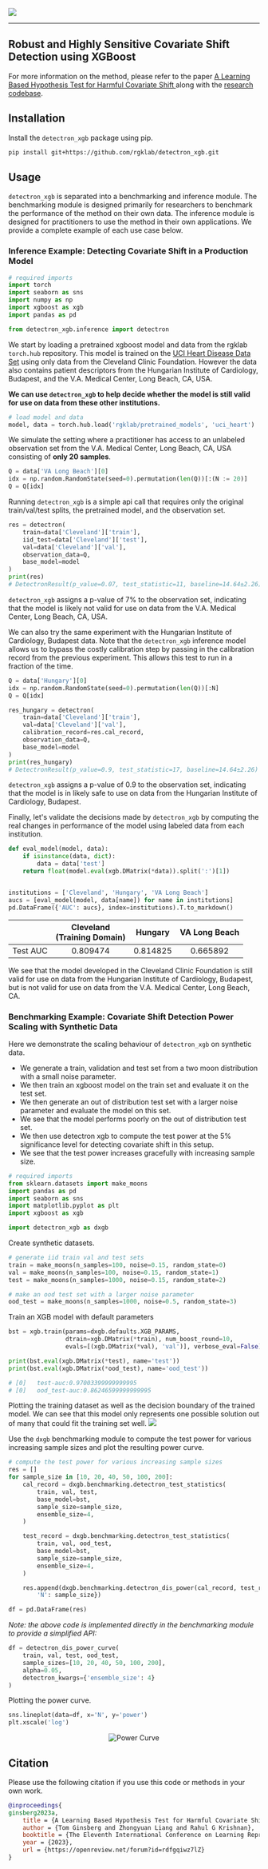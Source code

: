 ![](media/logo.png)
___
Robust and Highly Sensitive Covariate Shift Detection using XGBoost
---
For more information on the method, please refer to the
paper [A Learning Based Hypothesis Test for Harmful Covariate Shift
](https://arxiv.org/abs/2212.02742)
along with the [research codebase](https://github.com/rgklab/detectron).

## Installation

Install the `detectron_xgb` package using pip.

```bash
pip install git+https://github.com/rgklab/detectron_xgb.git
```

## Usage

`detectron_xgb` is separated into a benchmarking and inference module.
The benchmarking module is designed primarily for researchers to benchmark the performance of the method on their own
data.
The inference module is designed for practitioners to use the method in their own applications.
We provide a complete example of each use case below.

### Inference Example: Detecting Covariate Shift in a Production Model

```python
# required imports
import torch
import seaborn as sns
import numpy as np
import xgboost as xgb
import pandas as pd

from detectron_xgb.inference import detectron
```

We start by loading a pretrained xgboost model and data from the rgklab `torch.hub` repository.
This model is trained on the [UCI Heart Disease Data Set](https://archive.ics.uci.edu/ml/datasets/heart+disease) using
only data from the Cleveland Clinic Foundation. However the data also contains patient descriptors from the Hungarian
Institute of Cardiology, Budapest, and the V.A. Medical Center, Long Beach, CA, USA.

**We can use `detectron_xgb` to help decide whether the model is still valid for use on data from these other
institutions.**

```python
# load model and data
model, data = torch.hub.load('rgklab/pretrained_models', 'uci_heart')
```

We simulate the setting where a practitioner has access to an unlabeled observation set from the V.A. Medical Center,
Long Beach, CA, USA consisting of **only 20 samples**.

```python
Q = data['VA Long Beach'][0]
idx = np.random.RandomState(seed=0).permutation(len(Q))[:(N := 20)]
Q = Q[idx]
```

Running `detectron_xgb` is a simple api call that requires only the original train/val/test splits, the pretrained
model, and the observation set.

```python
res = detectron(
    train=data['Cleveland']['train'],
    iid_test=data['Cleveland']['test'],
    val=data['Cleveland']['val'],
    observation_data=Q,
    base_model=model
)
print(res)
# DetectronResult(p_value=0.07, test_statistic=11, baseline=14.64±2.26)
```

`detectron_xgb` assigns a p-value of 7% to the observation set, indicating that the model is likely not valid for use on
data from the V.A. Medical Center, Long Beach, CA, USA. 

We can also try the same experiment with the Hungarian Institute of Cardiology, Budapest data.
Note that the `detectron_xgb` inference model allows us to bypass the costly calibration step by passing in the
calibration record from the previous experiment. This allows this test to run in a fraction of the time.

```python
Q = data['Hungary'][0]
idx = np.random.RandomState(seed=0).permutation(len(Q))[:N]
Q = Q[idx]

res_hungary = detectron(
    train=data['Cleveland']['train'],
    val=data['Cleveland']['val'],
    calibration_record=res.cal_record,
    observation_data=Q,
    base_model=model
)
print(res_hungary)
# DetectronResult(p_value=0.9, test_statistic=17, baseline=14.64±2.26)
```

`detectron_xgb` assigns a p-value of 0.9 to the observation set, indicating that the model is in likely safe to use on
data from the Hungarian Institute of Cardiology, Budapest.

Finally, let's validate the decisions made by `detectron_xgb` by computing the real changes in performance of the
model using labeled data from each institution.

```python
def eval_model(model, data):
    if isinstance(data, dict):
        data = data['test']
    return float(model.eval(xgb.DMatrix(*data)).split(':')[1])


institutions = ['Cleveland', 'Hungary', 'VA Long Beach']
aucs = [eval_model(model, data[name]) for name in institutions]
pd.DataFrame({'AUC': aucs}, index=institutions).T.to_markdown()
```

|          | Cleveland <br/>(Training Domain) | Hungary  | VA Long Beach |
|:---------|:--------------------------------:|:--------:|:-------------:|
| Test AUC |             0.809474             | 0.814825 |   0.665892    |

We see that the model developed in the Cleveland Clinic Foundation is still valid for use on data from the Hungarian
Institute of Cardiology, Budapest, but is not valid for use on data from the V.A. Medical Center, Long Beach, CA.

### Benchmarking Example: Covariate Shift Detection Power Scaling with Synthetic Data

Here we demonstrate the scaling behaviour of `detectron_xgb` on synthetic data.

* We generate a train, validation and test set from a two moon distribution with a small noise parameter.
* We then train an xgboost model on the train set and evaluate it on the test set.
* We then generate an out of distribution test set with a larger noise parameter and evaluate the model on this set.
* We see that the model performs poorly on the out of distribution test set.
* We then use detectron xgb to compute the test power at the 5% significance level for detecting covariate shift in this
  setup.
* We see that the test power increases gracefully with increasing sample size.

```python
# required imports
from sklearn.datasets import make_moons
import pandas as pd
import seaborn as sns
import matplotlib.pyplot as plt
import xgboost as xgb

import detectron_xgb as dxgb
```

Create synthetic datasets.

```python
# generate iid train val and test sets
train = make_moons(n_samples=100, noise=0.15, random_state=0)
val = make_moons(n_samples=100, noise=0.15, random_state=1)
test = make_moons(n_samples=1000, noise=0.15, random_state=2)

# make an ood test set with a larger noise parameter
ood_test = make_moons(n_samples=1000, noise=0.5, random_state=3)
```

Train an XGB model with default parameters

```python
bst = xgb.train(params=dxgb.defaults.XGB_PARAMS,
                dtrain=xgb.DMatrix(*train), num_boost_round=10,
                evals=[(xgb.DMatrix(*val), 'val')], verbose_eval=False)

print(bst.eval(xgb.DMatrix(*test), name='test'))
print(bst.eval(xgb.DMatrix(*ood_test), name='ood_test'))

# [0]	test-auc:0.97003399999999995
# [0]	ood_test-auc:0.86246599999999995
```

Plotting the training dataset as well as the decision boundary of the trained model. We can see that this model 
only represents one possible solution out of many that could fit the training set well.
![](media/moons.svg)

Use the `dxgb` benchmarking module to compute the test power for various increasing sample sizes and plot the resulting
power curve.

```python
# compute the test power for various increasing sample sizes
res = []
for sample_size in [10, 20, 40, 50, 100, 200]:
    cal_record = dxgb.benchmarking.detectron_test_statistics(
        train, val, test,
        base_model=bst,
        sample_size=sample_size,
        ensemble_size=4,
    )

    test_record = dxgb.benchmarking.detectron_test_statistics(
        train, val, ood_test,
        base_model=bst,
        sample_size=sample_size,
        ensemble_size=4,
    )

    res.append(dxgb.benchmarking.detectron_dis_power(cal_record, test_record, alpha=0.05) | {
        'N': sample_size})

df = pd.DataFrame(res)
```

_Note: the above code is implemented directly in the benchmarking module to provide a simplified API:_

```python
df = detectron_dis_power_curve(
    train, val, test, ood_test,
    sample_sizes=[10, 20, 40, 50, 100, 200],
    alpha=0.05,
    detectron_kwargs={'ensemble_size': 4}
)
```

Plotting the power curve.

```python
sns.lineplot(data=df, x='N', y='power')
plt.xscale('log')
```

<p align="center">
  <img src="media/power_curve.svg" alt="Power Curve"/>
</p>

## Citation

Please use the following citation if you use this code or methods in your own work.

```bibtex
@inproceedings{
ginsberg2023a,
    title = {A Learning Based Hypothesis Test for Harmful Covariate Shift},
    author = {Tom Ginsberg and Zhongyuan Liang and Rahul G Krishnan},
    booktitle = {The Eleventh International Conference on Learning Representations },
    year = {2023},
    url = {https://openreview.net/forum?id=rdfgqiwz7lZ}
}
```
